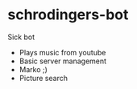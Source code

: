 # schrodingers-bot
Sick bot

- Plays music from youtube
- Basic server management
- Marko ;)
- Picture search
